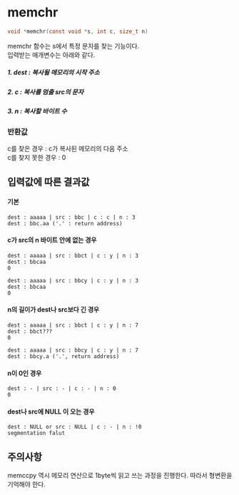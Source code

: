 # memchr
```c
void *memchr(const void *s, int c, size_t n)
```

memchr 함수는 s에서 특정 문자를 찾는 기능이다.<br/>
입력받는 매개변수는 아래와 같다.<br/>

##### 1. dest : 복사될 메모리의 시작 주소
##### 2. c    : 복사를 멈출 src의 문자
##### 3. n    : 복사할 바이트 수

### 반환값
c를 찾은 경우 : c가 복사된 메모리의 다음 주소<br/>
c를 찾지 못한 경우 : 0

## 입력값에 따른 결과값
#### 기본
```
dest : aaaaa | src : bbc | c : c | n : 3
dest : bbc.aa ('.' : return address)
```
#### c가 src의 n 바이트 안에 없는 경우
```
dest : aaaaa | src : bbct | c : y | n : 3
dest : bbcaa
0

dest : aaaaa | src : bbcy | c : y | n : 3
dest : bbcaa
0
```
#### n의 길이가 dest나 src보다 긴 경우
```
dest : aaaaa | src : bbct | c : y | n : 7
dest : bbct???
0

dest : aaaaa | src : bbcy | c : y | n : 7
dest : bbcy.a ('.', return address)
```
#### n이 0인 경우
```
dest : - | src : - | c : - | n : 0
0
```
#### dest나 src에 NULL 이 오는 경우
```
dest : NULL or src : NULL | c : - | n : !0
segmentation falut
```
## 주의사항
memccpy 역시 메모리 연산으로 1byte씩 읽고 쓰는 과정을 진행한다. 따라서 형변환을 기억해야 한다.<br/>
